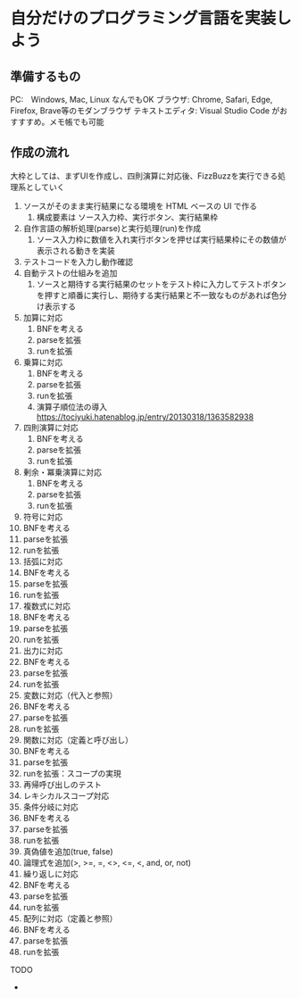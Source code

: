 # 自分だけのプログラミング言語を実装しよう

## 準備するもの

PC:　Windows, Mac, Linux なんでもOK
ブラウザ: Chrome, Safari, Edge, Firefox, Brave等のモダンブラウザ
テキストエディタ: Visual Studio Code がおすすすめ。メモ帳でも可能

## 作成の流れ

大枠としては、まずUIを作成し、四則演算に対応後、FizzBuzzを実行できる処理系としていく

1. ソースがそのまま実行結果になる環境を HTML ベースの UI で作る
   1. 構成要素は ソース入力枠、実行ボタン、実行結果枠
2. 自作言語の解析処理(parse)と実行処理(run)を作成
   1. ソース入力枠に数値を入れ実行ボタンを押せば実行結果枠にその数値が表示される動きを実装
3. テストコードを入力し動作確認
4. 自動テストの仕組みを追加
   1. ソースと期待する実行結果のセットをテスト枠に入力してテストボタンを押すと順番に実行し、期待する実行結果と不一致なものがあれば色分け表示する
5. 加算に対応
   1. BNFを考える
   2. parseを拡張
   3. runを拡張
6. 乗算に対応
   1. BNFを考える
   2. parseを拡張
   3. runを拡張
   4. 演算子順位法の導入 https://tociyuki.hatenablog.jp/entry/20130318/1363582938
7. 四則演算に対応
   1. BNFを考える
   2. parseを拡張
   3. runを拡張
8. 剰余・冪乗演算に対応
   1. BNFを考える
   2. parseを拡張
   3. runを拡張
9.  符号に対応
   1. BNFを考える
   2. parseを拡張
   3. runを拡張
10. 括弧に対応
   1. BNFを考える
   2. parseを拡張
   3. runを拡張
11. 複数式に対応
   1. BNFを考える
   2. parseを拡張
   3. runを拡張
12. 出力に対応
   1. BNFを考える
   2. parseを拡張
   3. runを拡張
13. 変数に対応（代入と参照）
   1. BNFを考える
   2. parseを拡張
   3. runを拡張
14. 関数に対応（定義と呼び出し）
   1. BNFを考える
   2. parseを拡張
   3. runを拡張：スコープの実現
   4. 再帰呼び出しのテスト
   5. レキシカルスコープ対応
15. 条件分岐に対応
   1. BNFを考える
   2. parseを拡張
   3. runを拡張
   4. 真偽値を追加(true, false)
   5. 論理式を追加(>, >=, =, <>, <=, <, and, or, not)
16. 繰り返しに対応
   1. BNFを考える
   2. parseを拡張
   3. runを拡張
17. 配列に対応（定義と参照）
   1. BNFを考える
   2. parseを拡張
   3. runを拡張

TODO
 - <script>タグでの実行対応
 - node での実行対応
 - javascriptへのトランスパイル
 - javaへのトランスパイル
 - import, export
 - APIサーバ実装
